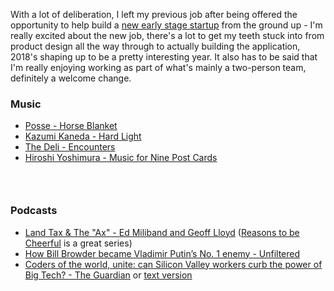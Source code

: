 With a lot of deliberation, I left my previous job after being offered the opportunity to help build a [new early stage startup](https://www.daisie.com/) from the ground up - I'm really excited about the new job, there's a lot to get my teeth stuck into from product design all the way through to actually building the application, 2018's shaping up to be a pretty interesting year. It also has to be said that I'm really enjoying working as part of what's mainly a two-person team, definitely a welcome change.

### Music
- [Posse - Horse Blanket](https://open.spotify.com/album/29jOvdQSkNZMgWBF0LMIDI)
- [Kazumi Kaneda - Hard Light](https://open.spotify.com/album/2FKht5Fz3aEk6t9ZEFk5lp)
- [The Deli - Encounters](https://open.spotify.com/album/712kJatOJDHS8mVpD3EBwG)
- [Hiroshi Yoshimura - Music for Nine Post Cards](https://open.spotify.com/album/4h5av08hHhOyyINApKfnEE)
### &nbsp;
### Podcasts
- [Land Tax & The "Ax" - Ed Miliband and Geoff Lloyd](https://overcast.fm/+KXkDUWbRs) ([Reasons to be Cheerful](https://overcast.fm/itunes1287081706/reasons-to-be-cheerful-with-ed-miliband-and-geoff-lloyd) is a great series)
- [How Bill Browder became Vladimir Putin’s No. 1 enemy - Unfiltered](https://overcast.fm/+KfBvfOWCQ)
- [Coders of the world, unite: can Silicon Valley workers curb the power of Big Tech? - The Guardian](https://overcast.fm/+G2W1cBnsE) or [text version](https://www.theguardian.com/news/2017/oct/31/coders-of-the-world-unite-can-silicon-valley-workers-curb-the-power-of-big-tech)